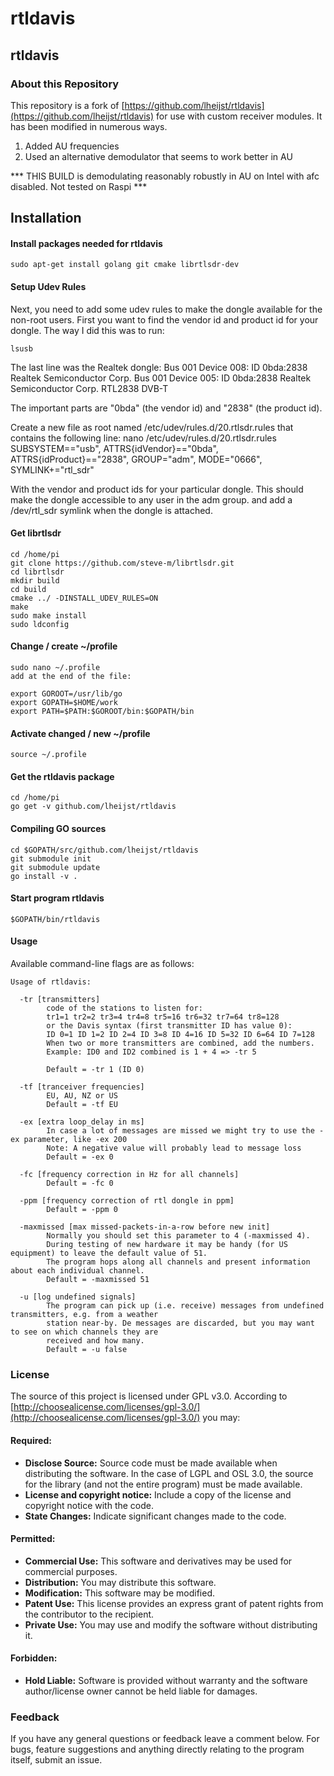 # rtldavis

## rtldavis

### About this Repository

This repository is a fork of [https://github.com/lheijst/rtldavis](https://github.com/lheijst/rtldavis) for use with custom receiver modules. It has been modified in numerous ways.

1) Added AU frequencies
2) Used an alternative demodulator that seems to work better in AU

*** THIS BUILD is demodulating reasonably robustly in AU on Intel with afc disabled. Not tested on Raspi ***

## Installation

#### Install packages needed for rtldavis

    sudo apt-get install golang git cmake librtlsdr-dev

#### Setup Udev Rules

Next, you need to add some udev rules to make the dongle available for the non-root users. First you want to find the vendor id and product id for your dongle.
The way I did this was to run:

    lsusb

The last line was the Realtek dongle:
    Bus 001 Device 008: ID 0bda:2838 Realtek Semiconductor Corp.
    Bus 001 Device 005: ID 0bda:2838 Realtek Semiconductor Corp. RTL2838 DVB-T

The important parts are "0bda" (the vendor id) and "2838" (the product id).

Create a new file as root named /etc/udev/rules.d/20.rtlsdr.rules that contains the following line:
    nano /etc/udev/rules.d/20.rtlsdr.rules
    SUBSYSTEM=="usb", ATTRS{idVendor}=="0bda", ATTRS{idProduct}=="2838", GROUP="adm", MODE="0666", SYMLINK+="rtl_sdr"

With the vendor and product ids for your particular dongle. This should make the dongle accessible to any user in the adm group. and add a /dev/rtl_sdr symlink when the dongle is attached.

#### Get librtlsdr

    cd /home/pi
    git clone https://github.com/steve-m/librtlsdr.git
    cd librtlsdr
    mkdir build
    cd build
    cmake ../ -DINSTALL_UDEV_RULES=ON
    make
    sudo make install
    sudo ldconfig

#### Change / create ~/profile

    sudo nano ~/.profile
    add at the end of the file:
    
    export GOROOT=/usr/lib/go
    export GOPATH=$HOME/work
    export PATH=$PATH:$GOROOT/bin:$GOPATH/bin
    
#### Activate changed / new ~/profile
    source ~/.profile

#### Get the rtldavis package

    cd /home/pi
    go get -v github.com/lheijst/rtldavis

#### Compiling GO sources

    cd $GOPATH/src/github.com/lheijst/rtldavis
    git submodule init
    git submodule update
    go install -v .

#### Start program rtldavis

    $GOPATH/bin/rtldavis

#### Usage

Available command-line flags are as follows:

```
Usage of rtldavis:

  -tr [transmitters]
    	code of the stations to listen for: 
        tr1=1 tr2=2 tr3=4 tr4=8 tr5=16 tr6=32 tr7=64 tr8=128
        or the Davis syntax (first transmitter ID has value 0):
        ID 0=1 ID 1=2 ID 2=4 ID 3=8 ID 4=16 ID 5=32 ID 6=64 ID 7=128
        When two or more transmitters are combined, add the numbers.
        Example: ID0 and ID2 combined is 1 + 4 => -tr 5
        
        Default = -tr 1 (ID 0)

  -tf [tranceiver frequencies]
        EU, AU, NZ or US
        Default = -tf EU

  -ex [extra loop_delay in ms]
        In case a lot of messages are missed we might try to use the -ex parameter, like -ex 200
        Note: A negative value will probably lead to message loss
        Default = -ex 0
 
  -fc [frequency correction in Hz for all channels]
        Default = -fc 0
        
  -ppm [frequency correction of rtl dongle in ppm]
        Default = -ppm 0
        
  -maxmissed [max missed-packets-in-a-row before new init]
        Normally you should set this parameter to 4 (-maxmissed 4). 
        During testing of new hardware it may be handy (for US equipment) to leave the default value of 51. 
        The program hops along all channels and present information about each individual channel. 
        Default = -maxmissed 51
        
  -u [log undefined signals]
        The program can pick up (i.e. receive) messages from undefined transmitters, e.g. from a weather 
        station near-by. De messages are discarded, but you may want to see on which channels they are 
        received and how many.
        Default = -u false
```

### License

The source of this project is licensed under GPL v3.0. According to [http://choosealicense.com/licenses/gpl-3.0/](http://choosealicense.com/licenses/gpl-3.0/) you may:

#### Required:

 * **Disclose Source:** Source code must be made available when distributing the software. In the case of LGPL and 
 OSL 3.0, the source for the library (and not the entire program) must be made available.
 * **License and copyright notice:** Include a copy of the license and copyright notice with the code.
 * **State Changes:** Indicate significant changes made to the code.

#### Permitted:

 * **Commercial Use:** This software and derivatives may be used for commercial purposes.
 * **Distribution:** You may distribute this software.
 * **Modification:** This software may be modified.
 * **Patent Use:** This license provides an express grant of patent rights from the contributor to the recipient.
 * **Private Use:** You may use and modify the software without distributing it.

#### Forbidden:

 * **Hold Liable:** Software is provided without warranty and the software author\/license owner cannot be held liable for damages.

### Feedback
If you have any general questions or feedback leave a comment below. For bugs, feature suggestions and anything 
directly relating to the program itself, submit an issue.
